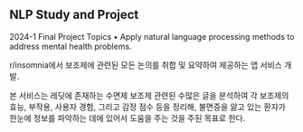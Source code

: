 ## NLP Study and Project

2024-1
Final Project Topics
 • Apply natural language processing methods to address mental health 
problems.


r/insomnia에서 보조제에 관련된 모든 논의를 취합 및 요약하여 제공하는 앱 서비스 개발. 

본 서비스는 레딧에 존재하는 수면제 보조제 관련된 수많은 글을 분석하여 각 보조제의 효능, 부작용, 사용자 경험, 그리고 감정 점수 등을 정리해, 불면증을 앓고 있는 환자가 한눈에 정보를 파악하는 데에 있어서 도움을 주는 것을 주된 목표로 한다.
